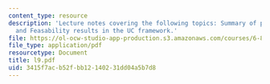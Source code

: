 ```yaml
---
content_type: resource
description: 'Lecture notes covering the following topics: Summary of previous topics
  and Feasability results in the UC framework.'
file: https://ol-ocw-studio-app-production.s3.amazonaws.com/courses/6-897-selected-topics-in-cryptography-spring-2004/3415f7acb52fbb12140231dd04a5b7d8_l9.pdf
file_type: application/pdf
resourcetype: Document
title: l9.pdf
uid: 3415f7ac-b52f-bb12-1402-31dd04a5b7d8
---
```

